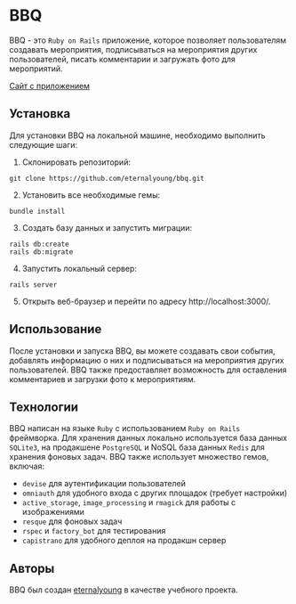 # BBQ

BBQ - это `Ruby on Rails` приложение, которое позволяет пользователям создавать мероприятия, подписываться на мероприятия других пользователей, писать комментарии и загружать фото для мероприятий.

[Сайт с приложением](https://bbq.kadproject.ru/)

## Установка

Для установки BBQ на локальной машине, необходимо выполнить следующие шаги:

1. Склонировать репозиторий:

```
git clone https://github.com/eternalyoung/bbq.git
```

2. Установить все необходимые гемы:

```
bundle install
```

3. Создать базу данных и запустить миграции:

```
rails db:create
rails db:migrate
```

4. Запустить локальный сервер:

```
rails server
```

5. Открыть веб-браузер и перейти по адресу http://localhost:3000/.

## Использование

После установки и запуска BBQ, вы можете создавать свои события, добавлять информацию о них и подписываться на мероприятия других пользователей. BBQ также предоставляет возможность для оставления комментариев и загрузки фото к мероприятиям.

## Технологии

BBQ написан на языке `Ruby` с использованием `Ruby on Rails` фреймворка. Для хранения данных локально используется база данных `SQLite3`, на продакшене `PostgreSQL` и NoSQL база данных `Redis` для хранения фоновых задач. BBQ также использует множество гемов, включая:

- `devise` для аутентификации пользователей
- `omniauth` для удобного входа с других площадок (требует настройки)
- `active_storage`, `image_processing` и `rmagick` для работы с изображениями
- `resque` для фоновых задач
- `rspec` и `factory_bot` для тестирования
- `capistrano` для удобного деплоя на продакшн сервер

## Авторы

BBQ был создан [eternalyoung](https://github.com/eternalyoung) в качестве учебного проекта.
